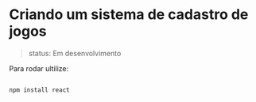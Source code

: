 <h1>Criando um sistema de cadastro de jogos </h1>

>status: Em desenvolvimento

Para rodar ultilize:

<code>
npm install react
</code/
